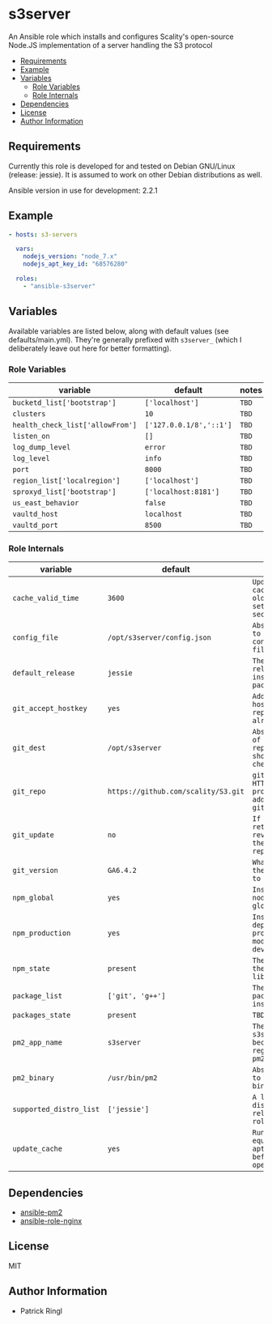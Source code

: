# s3server

An Ansible role which installs and configures Scality's open-source Node.JS implementation of a server handling the S3 protocol

<!-- toc -->

- [Requirements](#requirements)
- [Example](#example)
- [Variables](#variables)
  * [Role Variables](#role-variables)
  * [Role Internals](#role-internals)
- [Dependencies](#dependencies)
- [License](#license)
- [Author Information](#author-information)

<!-- tocstop -->

## Requirements

Currently this role is developed for and tested on Debian GNU/Linux (release: jessie). It is assumed to work on other Debian distributions as well.

Ansible version in use for development: 2.2.1

## Example

```yaml
- hosts: s3-servers

  vars:
    nodejs_version: "node_7.x"
    nodejs_apt_key_id: "68576280"

  roles: 
    - "ansible-s3server"
```

## Variables

Available variables are listed below, along with default values (see defaults/main.yml). They're generally prefixed with `s3server_` (which I deliberately leave out here for better formatting).

### Role Variables

variable | default | notes
-------- | ------- | -----
`bucketd_list['bootstrap']` | `['localhost']` | `TBD`
`clusters` | `10` | `TBD`
`health_check_list['allowFrom']` | `['127.0.0.1/8','::1']` | `TBD`
`listen_on` | `[]` | `TBD`
`log_dump_level` | `error` | `TBD`
`log_level` | `info` | `TBD`
`port` | `8000` | `TBD`
`region_list['localregion']` | `['localhost']` | `TBD`
`sproxyd_list['bootstrap']` | `['localhost:8181']` | `TBD`
`us_east_behavior` | `false` | `TBD`
`vaultd_host` | `localhost` | `TBD`
`vaultd_port` | `8500` | `TBD`

### Role Internals

variable | default | notes
-------- | ------- | -----
`cache_valid_time` | `3600` | `Update the apt cache if its older than the set value (in seconds)`
`config_file` | `/opt/s3server/config.json` | `Absolute path to s3server's configuration file`
`default_release` | `jessie` | `The default release to install packages from.`
`git_accept_hostkey` | `yes` | `Adds the hostkey for the repo url if not already added`
`git_dest` | `/opt/s3server` | `Absolute path of where the repository should be checked out to`
`git_repo` | `https://github.com/scality/S3.git` | `git, SSH, or HTTP(S) protocol address of the git repository`
`git_update` | `no` | `If no, do not retrieve new revisions from the origin repository.`
`git_version` | `GA6.4.2` | `What version of the repository to check out`
`npm_global` | `yes` | `Install the node.js library globally`
`npm_production` | `yes` | `Install dependencies in production mode, excluding devDependencies`
`npm_state` | `present` | `The state of the node.js library`
`package_list` | `['git', 'g++']` | `The list of packages to be installed`
`packages_state` | `present` | `TBD`
`pm2_app_name` | `s3server` | `The name s3server becomes registered at pm2`
`pm2_binary` | `/usr/bin/pm2` | `Absolute path to the 'pm2'-binary`
`supported_distro_list` | `['jessie']` | `A list of distribution releases this role supports`
`update_cache` | `yes` | `Run the equivalent of apt-get update before the operation`

## Dependencies

- [ansible-pm2](https://github.com/pari-/ansible-pm2)
- [ansible-role-nginx](https://github.com/jdauphant/ansible-role-nginx)

## License

MIT

## Author Information

* Patrick Ringl
